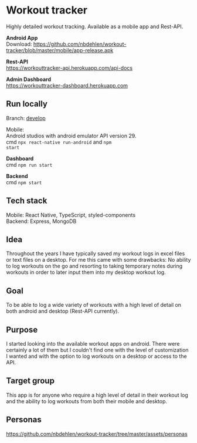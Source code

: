 # Workout tracker

Highly detailed workout tracking. Available as a mobile app and Rest-API.

**Android App**  
Download:
https://github.com/nbdehlen/workout-tracker/blob/master/mobile/app-release.apk

**Rest-API**  
https://workouttracker-api.herokuapp.com/api-docs

**Admin Dashboard**  
https://workouttracker-dashboard.herokuapp.com

## Run locally

Branch: [develop](https://github.com/nbdehlen/workout-tracker/tree/develop)

Mobile:  
Android studios with android emulator API version 29.  
cmd <code>npx react-native run-android</code> and <code>npm start</code>

**Dashboard**  
cmd <code>npm run start</code>

**Backend**  
cmd <code>npm start</code>

## Tech stack

Mobile: React Native, TypeScript, styled-components  
Backend: Express, MongoDB

## Idea

Throughout the years I have typically saved my workout logs in excel files or text files on a desktop.
For me this came with some drawbacks:
No ability to log workouts on the go and resorting to taking temporary notes during workouts
in order to later input them into my desktop workout log.

## Goal

To be able to log a wide variety of workouts with a high level of detail on both android and desktop (Rest-API currently).

## Purpose

I started looking into the available workout apps on android. There were certainly a lot of them
but I couldn't find one with the level of customization I wanted and with the option to log workouts on a desktop or access to the API.

## Target group

This app is for anyone who require a high level of detail in their workout log and the ability to log workouts from both their mobile and desktop.

## Personas

https://github.com/nbdehlen/workout-tracker/tree/master/assets/personas
